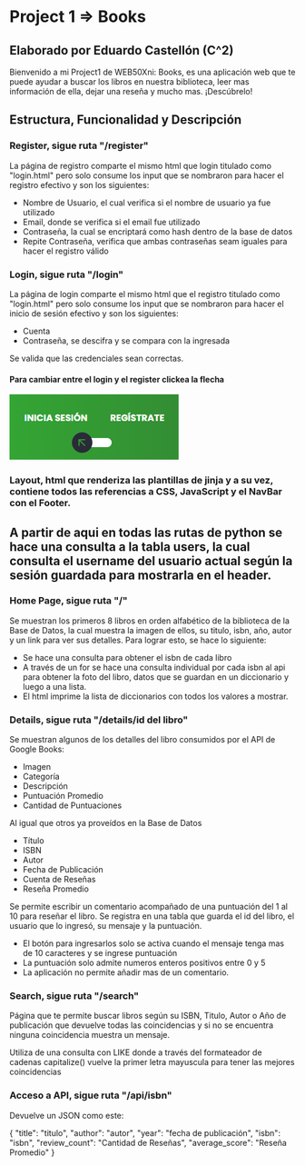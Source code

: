 # Project 1 => Books

## Elaborado por Eduardo Castellón (C^2)

Bienvenido a mi Project1 de WEB50Xni: Books, es una aplicación web que te puede ayudar a buscar los libros en nuestra biblioteca, leer mas información de ella, dejar una reseña y mucho mas. ¡Descúbrelo!


## Estructura, Funcionalidad y Descripción

### Register, sigue ruta "/register"

La página de registro comparte el mismo html que login titulado como "login.html" pero solo consume los input que se nombraron para hacer el registro efectivo y son los siguientes:

* Nombre de Usuario, el cual verifica si el nombre de usuario ya fue utilizado
* Email, donde se verifica si el email fue utilizado
* Contraseña, la cual se encriptará como hash dentro de la base de datos
* Repite Contraseña, verifica que ambas contraseñas seam iguales para hacer el registro válido

### Login, sigue ruta "/login"

La página de login comparte el mismo html que el registro titulado como "login.html" pero solo consume los input que se nombraron para hacer el inicio de sesión efectivo y son los siguientes:

* Cuenta
* Contraseña, se descifra y se compara con la ingresada

Se valida que las credenciales sean correctas.

#### Para cambiar entre el login y el register clickea la flecha
![Imagen](./static/images/login-slide.png)


### Layout, html que renderiza las plantillas de jinja y a su vez, contiene todos las referencias a CSS, JavaScript y el NavBar con el Footer.


## A partir de aqui en todas las rutas de python se hace una consulta a la tabla users, la cual consulta el username del usuario actual según la sesión guardada para mostrarla en el header.

### Home Page, sigue ruta "/"

Se muestran los primeros 8 libros en orden alfabético de la biblioteca de la Base de Datos, la cual muestra la imagen de ellos, su titulo, isbn, año, autor y un link para ver sus detalles. Para lograr esto, se hace lo siguiente:

+ Se hace una consulta para obtener el isbn de cada libro
+ A través de un for se hace una consulta individual por cada isbn al api para obtener la foto del libro, datos que se guardan en un diccionario y luego a una lista.
+ El html imprime la lista de diccionarios con todos los valores a mostrar.

### Details, sigue ruta "/details/id del libro"

Se muestran algunos de los detalles del libro consumidos por el API de Google Books:
* Imagen
* Categoría
* Descripción
* Puntuación Promedio
* Cantidad de Puntuaciones

Al igual que otros ya proveídos en la Base de Datos

* Título
* ISBN
* Autor
* Fecha de Publicación
* Cuenta de Reseñas
* Reseña Promedio

Se permite escribir un comentario acompañado de una puntuación del 1 al 10 para reseñar el libro. Se registra en una tabla que guarda el id del libro, el usuario que lo ingresó, su mensaje y la puntuación.

* El botón para ingresarlos solo se activa cuando el mensaje tenga mas de 10 caracteres y se ingrese puntuación
* La puntuación solo admite numeros enteros positivos entre 0 y 5
* La aplicación no permite añadir mas de un comentario.

### Search, sigue ruta "/search"

Página que te permite buscar libros según su ISBN, Titulo, Autor o Año de publicación que devuelve todas las coincidencias y si no se encuentra ninguna coincidencia muestra un mensaje.

Utiliza de una consulta con LIKE donde a través del formateador de cadenas capitalize() vuelve la primer letra mayuscula para tener las mejores coincidencias

### Acceso a API, sigue ruta "/api/isbn"

Devuelve un JSON como este:

{
    "title": "titulo",
    "author": "autor",
    "year": "fecha de publicación",
    "isbn": "isbn",
    "review_count": "Cantidad de Reseñas",
    "average_score": "Reseña Promedio"
}

